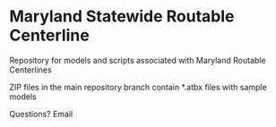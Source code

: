 # Maryland Statewide Routable Centerline
Repository for models and scripts associated with Maryland Routable Centerlines

ZIP files in the main repository branch contain *.atbx files with sample models 

Questions? Email 
